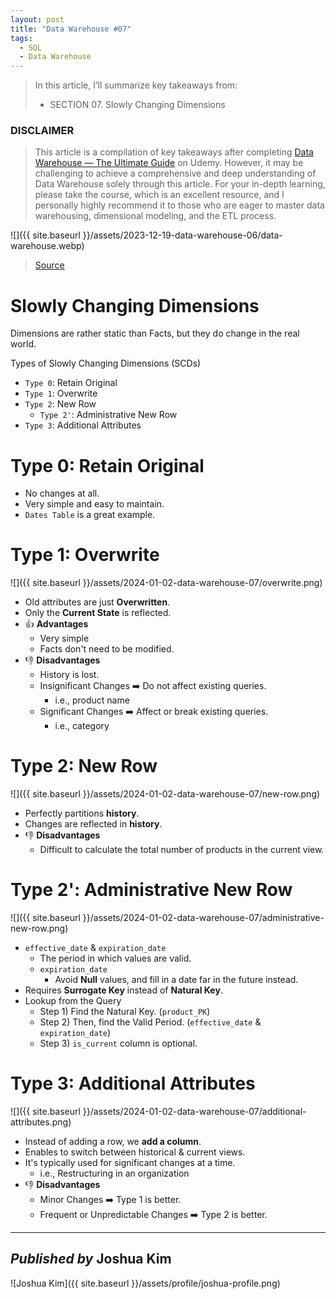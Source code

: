 ```yaml
---
layout: post
title: "Data Warehouse #07"
tags:
  - SQL
  - Data Warehouse
---
```


> In this article, I’ll summarize key takeaways from:
>  - SECTION 07. Slowly Changing Dimensions

### DISCLAIMER
> This article is a compilation of key takeaways after completing [Data Warehouse — The Ultimate Guide](https://www.udemy.com/course/data-warehouse-the-ultimate-guide/) on Udemy. However, it may be challenging to achieve a comprehensive and deep understanding of Data Warehouse solely through this article. For your in-depth learning, please take the course, which is an excellent resource, and I personally highly recommend it to those who are eager to master data warehousing, dimensional modeling, and the ETL process.

![]({{ site.baseurl }}/assets/2023-12-19-data-warehouse-06/data-warehouse.webp)
> [Source](https://www.udemy.com/course/data-warehouse-the-ultimate-guide/)

# Slowly Changing Dimensions

Dimensions are rather static than Facts, but they do change in the real world.

Types of Slowly Changing Dimensions (SCDs)
* `Type 0`: Retain Original
* `Type 1`: Overwrite
* `Type 2`: New Row
	* `Type 2'`: Administrative New Row
* `Type 3`: Additional Attributes

# Type 0: Retain Original
* No changes at all.
* Very simple and easy to maintain.
* `Dates Table` is a great example.

# Type 1: Overwrite

![]({{ site.baseurl }}/assets/2024-01-02-data-warehouse-07/overwrite.png)

* Old attributes are just **Overwritten**.
* Only the **Current State** is reflected.
* 👍 **Advantages**
	* Very simple
	* Facts don't need to be modified.
* 👎 **Disadvantages**
	* History is lost.
	* Insignificant Changes ➡️ Do not affect existing queries.
		* i.e., product name
	* Significant Changes ➡️ Affect or break existing queries.
		* i.e., category

# Type 2: New Row

![]({{ site.baseurl }}/assets/2024-01-02-data-warehouse-07/new-row.png)

* Perfectly partitions **history**.
* Changes are reflected in **history**.
* 👎 **Disadvantages**
	* Difficult to calculate the total number of products in the current view.

# Type 2': Administrative New Row

![]({{ site.baseurl }}/assets/2024-01-02-data-warehouse-07/administrative-new-row.png)

* `effective_date` & `expiration_date`
	* The period in which values are valid.
	* `expiration_date`
		* Avoid **Null** values, and fill in a date far in the future instead.
* Requires **Surrogate Key** instead of **Natural Key**.
* Lookup from the Query
	* Step 1) Find the Natural Key. (`product_PK`)
	* Step 2) Then, find the Valid Period. (`effective_date` & `expiration_date`)
	* Step 3) `is_current` column is optional.

# Type 3: Additional Attributes

![]({{ site.baseurl }}/assets/2024-01-02-data-warehouse-07/additional-attributes.png)

* Instead of adding a row, we **add a column**.
* Enables to switch between historical & current views.
* It's typically used for significant changes at a time.
	* i.e., Restructuring in an organization
* 👎 **Disadvantages**
	* Minor Changes ➡️ Type 1 is better.
	* Frequent or Unpredictable Changes ➡️ Type 2 is better.

---

## *Published by* Joshua Kim
![Joshua Kim]({{ site.baseurl }}/assets/profile/joshua-profile.png)